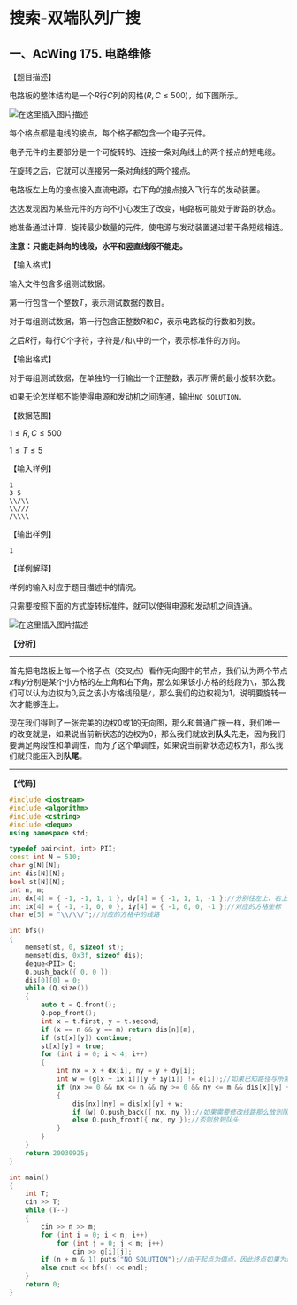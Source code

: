 # 搜索-双端队列广搜

## 一、AcWing 175. 电路维修
【题目描述】

电路板的整体结构是一个$R$行$C$列的网格$(R,C≤500)$，如下图所示。

![在这里插入图片描述](https://img-blog.csdnimg.cn/0b9c3a723d6b42aaacfc35fb1c3b1d70.png?x-oss-process=image/watermark,type_ZHJvaWRzYW5zZmFsbGJhY2s,shadow_50,text_Q1NETiBA5p-D5q2M,size_20,color_FFFFFF,t_70,g_se,x_16#pic_center)

每个格点都是电线的接点，每个格子都包含一个电子元件。

电子元件的主要部分是一个可旋转的、连接一条对角线上的两个接点的短电缆。

在旋转之后，它就可以连接另一条对角线的两个接点。

电路板左上角的接点接入直流电源，右下角的接点接入飞行车的发动装置。

达达发现因为某些元件的方向不小心发生了改变，电路板可能处于断路的状态。

她准备通过计算，旋转最少数量的元件，使电源与发动装置通过若干条短缆相连。

**注意：只能走斜向的线段，水平和竖直线段不能走。**

【输入格式】

输入文件包含多组测试数据。

第一行包含一个整数$T$，表示测试数据的数目。

对于每组测试数据，第一行包含正整数$R$和$C$，表示电路板的行数和列数。

之后$R$行，每行$C$个字符，字符是`/`和`\`中的一个，表示标准件的方向。

【输出格式】

对于每组测试数据，在单独的一行输出一个正整数，表示所需的最小旋转次数。

如果无论怎样都不能使得电源和发动机之间连通，输出`NO SOLUTION`。

【数据范围】

$1≤R,C≤500$

$1≤T≤5$

【输入样例】
```
1
3 5
\\/\\
\\///
/\\\\
```
【输出样例】
```
1
```
【样例解释】

样例的输入对应于题目描述中的情况。

只需要按照下面的方式旋转标准件，就可以使得电源和发动机之间连通。

![在这里插入图片描述](https://img-blog.csdnimg.cn/3269eb02b1854e7d87caa24a11172b69.png?x-oss-process=image/watermark,type_ZHJvaWRzYW5zZmFsbGJhY2s,shadow_50,text_Q1NETiBA5p-D5q2M,size_20,color_FFFFFF,t_70,g_se,x_16#pic_center)

**【分析】**
****
首先把电路板上每一个格子点（交叉点）看作无向图中的节点，我们认为两个节点$x$和$y$分别是某个小方格的左上角和右下角，那么如果该小方格的线段为`\`，那么我们可以认为边权为$0$,反之该小方格线段是`/`，那么我们的边权视为$1$，说明要旋转一次才能够连上。

现在我们得到了一张完美的边权$0$或$1$的无向图，那么和普通广搜一样，我们唯一的改变就是，如果说当前新状态的边权为$0$，那么我们就放到**队头**先走，因为我们要满足两段性和单调性，而为了这个单调性，如果说当前新状态边权为$1$，那么我们就只能压入到**队尾**。
****
**【代码】**
```cpp
#include <iostream>
#include <algorithm>
#include <cstring>
#include <deque>
using namespace std;

typedef pair<int, int> PII;
const int N = 510;
char g[N][N];
int dis[N][N];
bool st[N][N];
int n, m;
int dx[4] = { -1, -1, 1, 1 }, dy[4] = { -1, 1, 1, -1 };//分别往左上、右上、右下、左下四个点走
int ix[4] = { -1, -1, 0, 0 }, iy[4] = { -1, 0, 0, -1 };//对应的方格坐标
char e[5] = "\\/\\/";//对应的方格中的线路

int bfs()
{
	memset(st, 0, sizeof st);
	memset(dis, 0x3f, sizeof dis);
	deque<PII> Q;
	Q.push_back({ 0, 0 });
	dis[0][0] = 0;
	while (Q.size())
	{
		auto t = Q.front();
		Q.pop_front();
		int x = t.first, y = t.second;
		if (x == n && y == m) return dis[n][m];
		if (st[x][y]) continue;
		st[x][y] = true;
		for (int i = 0; i < 4; i++)
		{
			int nx = x + dx[i], ny = y + dy[i];
			int w = (g[x + ix[i]][y + iy[i]] != e[i]);//如果已知路径与所需路径不同那么花费为1
			if (nx >= 0 && nx <= n && ny >= 0 && ny <= m && dis[x][y] + w < dis[nx][ny])
			{
				dis[nx][ny] = dis[x][y] + w;
				if (w) Q.push_back({ nx, ny });//如果需要修改线路那么放到队尾
				else Q.push_front({ nx, ny });//否则放到队头
			}
		}
	}
	return 20030925;
}

int main()
{
	int T;
	cin >> T;
	while (T--)
	{
		cin >> n >> m;
		for (int i = 0; i < n; i++)
			for (int j = 0; j < m; j++)
				cin >> g[i][j];
		if (n + m & 1) puts("NO SOLUTION");//由于起点为偶点，因此终点如果为奇点必定无解
		else cout << bfs() << endl;
	}
	return 0;
}
```
